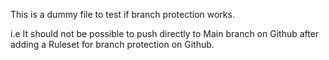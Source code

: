 This is a dummy file to test if branch protection works.

i.e It should not be possible to push directly to Main branch on Github after adding a Ruleset for branch protection on Github.